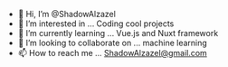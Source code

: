 - 👋 Hi, I’m @ShadowAlzazel
- 👀 I’m interested in ... Coding cool projects 
- 🌱 I’m currently learning ... Vue.js and Nuxt framework
- 💞️ I’m looking to collaborate on ... machine learning
- 📫 How to reach me ... ShadowAlzazel@gmail.com
<!---
ShadowAlzazel/ShadowAlzazel is a ✨ special ✨ repository because its `README.md` (this file) appears on your GitHub profile.
You can click the Preview link to take a look at your changes.
--->
